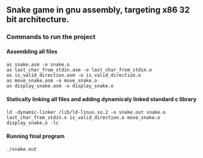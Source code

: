 ## Snake game in gnu assembly, targeting x86 32 bit architecture.


### Commands to run the project
#### Assembling all files
```
as snake.asm -o snake.o
as last_char_from_stdin.asm -o last_char_from_stdin.o
as is_valid_direction.asm -o is_valid_direction.o
as move_snake.asm -o move_snake.o
as display_snake.asm -o display_snake.o
```

#### Statically linking all files and adding dynamicaly linked standard c library
```
ld -dynamic-linker /lib/ld-linux.so.2 -o snake.out snake.o last_char_from_stdin.o is_valid_direction.o move_snake.o display_snake.o -lc
```

#### Running final program
```
./snake.out
```